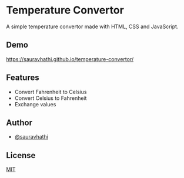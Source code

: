 # Temperature Convertor

A simple temperature convertor made with HTML, CSS and JavaScript.

## Demo

https://sauravhathi.github.io/temperature-convertor/

## Features

-   Convert Fahrenheit to Celsius
-   Convert Celsius to Fahrenheit
-   Exchange values

## Author

-   [@sauravhathi](https://www.github.com/sauravhathi)

## License

[MIT](https://choosealicense.com/licenses/mit/)